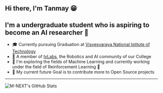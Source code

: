 ## Hi there, I'm Tanmay 😁

## I'm a undergraduate student who is aspiring to become an AI researcher 🧠

- 🎓 Currently pursuing Graduation at [Visvesvaraya National Istitute of Technology](https://vnit.ac.in/)
- 🥼 A member of [IvLabs](https://www.ivlabs.in/), the Robotics and AI community of our College
- 🔭 I'm exploring the fields of Machine Learning and currently working under the field of Reinforcement Learning 🤖
- 🥅 My current future Goal is to contribute more to Open Source projects

---
<img align="left" alt="M-NEXT's GitHub Stats" src="https://github-readme-stats.codestackr.vercel.app/api?username=M-NEXT&show_icons=true&hide_border=true&theme=radical" />
